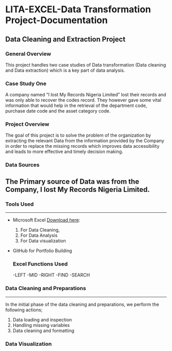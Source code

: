 # LITA-EXCEL-Data Transformation Project-Documentation

## Data Cleaning and Extraction Project

### General Overview 

This project handles two case studies of Data transformation (Data cleaning and Data extraction) which is a key part of data analysis.

### Case Study One
 A company named “I lost My Records Nigeria Limited” lost their records and was only able to recover the codes record. They however gave some vital information that would help in the retrieval of the department code, purchase date code and the asset category code.
 
 ### Project Overview
The goal of this project is to solve the problem of the organization by extracting the relevant Data from the information provided by the Company in order to replace the missing records which improves data accessibility and leads to more effective and timely decision making.

### Data Sources 
The Primary source of Data was from the Company, I lost My Records Nigeria Limited.
---

### Tools Used
---
- Microsoft Excel [Download here](https://www.microsoft.com/en-us/microsoft-365/download-office):
    1. For Data Cleaning,
    2. For Data Analysis
    3. For Data visualization
- GitHub for Portfolio Building

  ### Excel Functions Used
  -LEFT
  -MID
  -RIGHT
  -FIND
  -SEARCH

### Data Cleaning and Preparations
---
In the initial phase of the data cleaning and preparations, we perform the following actions;
  1. Data loading and inspection
  2. Handling missing variables
  3. Data cleaning and formatting




### Data Visualization

